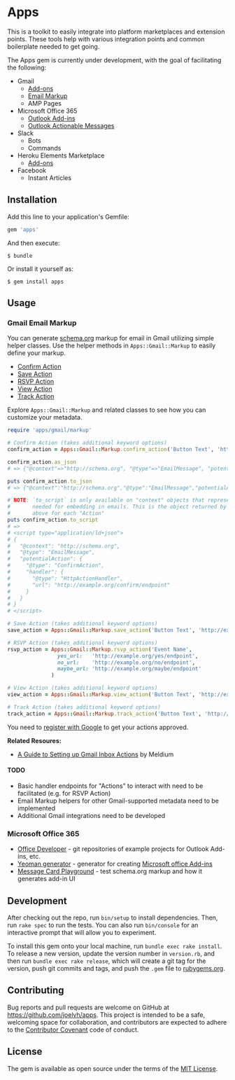 # Apps

This is a toolkit to easily integrate into platform marketplaces and extension points. These tools help with various integration points and common boilerplate needed to get going.

The Apps gem is currently under development, with the goal of facilitating the following:

* Gmail
  * [Add-ons](https://developers.google.com/gmail/add-ons/)
  * [Email Markup](https://developers.google.com/gmail/markup/)
  * AMP Pages
* Microsoft Office 365
  * [Outlook Add-ins](https://docs.microsoft.com/en-us/outlook/add-ins/)
  * [Outlook Actionable Messages](https://docs.microsoft.com/en-us/outlook/actionable-messages/)
* Slack
  * Bots
  * Commands
* Heroku Elements Marketplace
  * [Add-ons](https://devcenter.heroku.com/articles/building-an-add-on)
* Facebook
  * Instant Articles

## Installation

Add this line to your application's Gemfile:

```ruby
gem 'apps'
```

And then execute:

    $ bundle

Or install it yourself as:

    $ gem install apps

## Usage

### Gmail Email Markup

You can generate [schema.org](http://schema.org) markup for email in Gmail utilizing simple helper classes. Use the helper methods in `Apps::Gmail::Markup` to easily define your markup.

* [Confirm Action](https://developers.google.com/gmail/markup/reference/one-click-action)
* [Save Action](https://developers.google.com/gmail/markup/reference/one-click-action)
* [RSVP Action](https://developers.google.com/gmail/markup/reference/rsvp-action)
* [View Action](https://developers.google.com/gmail/markup/reference/go-to-action)
* [Track Action](https://developers.google.com/gmail/markup/reference/go-to-action)

Explore `Apps::Gmail::Markup` and related classes to see how you can customize your metadata.

```ruby
require 'apps/gmail/markup'

# Confirm Action (takes additional keyword options)
confirm_action = Apps::Gmail::Markup.confirm_action('Button Text', 'http://example.org/confirm/endpoint')

confirm_action.as_json
# => {"@context"=>"http://schema.org", "@type"=>"EmailMessage", "potentialAction"=>{"@type"=>"ConfirmAction", "handler"=>{"@type"=>"HttpActionHandler", "url"=>"http://example.org/confirm/endpoint"}}}

puts confirm_action.to_json
# => {"@context":"http://schema.org","@type":"EmailMessage","potentialAction":{"@type":"ConfirmAction","handler":{"@type":"HttpActionHandler","url":"http://example.org/confirm/endpoint"}}}

# NOTE: `to_script` is only available on "context" objects that represent the root of the markup
#       needed for embedding in emails. This is the object returned by each of the helper methods
#       above for each "Action"
puts confirm_action.to_script
# =>
# <script type="application/ld+json">
# {
#   "@context": "http://schema.org",
#   "@type": "EmailMessage",
#   "potentialAction": {
#     "@type": "ConfirmAction",
#     "handler": {
#       "@type": "HttpActionHandler",
#       "url": "http://example.org/confirm/endpoint"
#     }
#   }
# }
# </script>

# Save Action (takes additional keyword options)
save_action = Apps::Gmail::Markup.save_action('Button Text', 'http://example.org/save/endpoint')

# RSVP Action (takes additional keyword options)
rsvp_action = Apps::Gmail::Markup.rsvp_action('Event Name',
                yes_url:   'http://example.org/yes/endpoint',
                no_url:    'http://example.org/no/endpoint',
                maybe_url: 'http://example.org/maybe/endpoint'
              )

# View Action (takes additional keyword options)
view_action = Apps::Gmail::Markup.view_action('Button Text', 'http://example.org/save/endpoint')

# Track Action (takes additional keyword options)
track_action = Apps::Gmail::Markup.track_action('Button Text', 'http://example.org/save/endpoint')
```

You need to [register with Google](https://developers.google.com/gmail/markup/registering-with-google) to get your actions approved.

**Related Resoures:**

* [A Guide to Setting up Gmail Inbox Actions](http://blog.meldium.com/home/2014/5/19/setting-up-gmail-inbox-actions) by Meldium

#### TODO

* Basic handler endpoints for "Actions" to interact with need to be facilitated (e.g. for RSVP Action)
* Email Markup helpers for other Gmail-supported metadata need to be implemented
* Additional Gmail integrations need to be developed

### Microsoft Office 365

* [Office Developer](https://github.com/OfficeDev) - git repositories of example projects for Outlook Add-ins, etc.
* [Yeoman generator](https://github.com/OfficeDev/generator-office) - generator for creating [Microsoft office Add-ins](https://docs.microsoft.com/en-us/office/dev/add-ins/)
* [Message Card Playground](https://messagecardplayground.azurewebsites.net/) - test schema.org markup and how it generates add-in UI

## Development

After checking out the repo, run `bin/setup` to install dependencies. Then, run `rake spec` to run the tests. You can also run `bin/console` for an interactive prompt that will allow you to experiment.

To install this gem onto your local machine, run `bundle exec rake install`. To release a new version, update the version number in `version.rb`, and then run `bundle exec rake release`, which will create a git tag for the version, push git commits and tags, and push the `.gem` file to [rubygems.org](https://rubygems.org).

## Contributing

Bug reports and pull requests are welcome on GitHub at https://github.com/joelvh/apps. This project is intended to be a safe, welcoming space for collaboration, and contributors are expected to adhere to the [Contributor Covenant](http://contributor-covenant.org) code of conduct.

## License

The gem is available as open source under the terms of the [MIT License](https://opensource.org/licenses/MIT).
